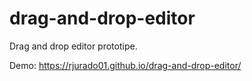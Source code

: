 # drag-and-drop-editor

Drag and drop editor prototipe.

Demo: https://rjurado01.github.io/drag-and-drop-editor/
